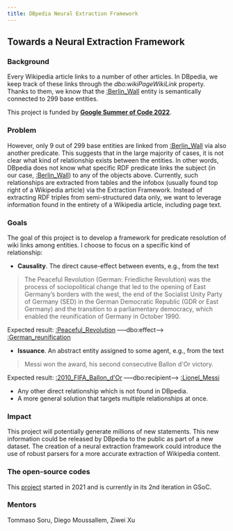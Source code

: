 ```yaml
---
title: DBpedia Neural Extraction Framework
---
```


## Towards a Neural Extraction Framework

### Background

Every Wikipedia article links to a number of other articles. In DBpedia, we keep track of these links through the *dbo:wikiPageWikiLink* property. Thanks to them, we know that the [:Berlin_Wall](https://dbpedia.org/resource/Berlin_Wall) entity is semantically connected to 299 base entities.

This project is funded by [**Google Summer of Code 2022**](https://summerofcode.withgoogle.com/programs/2022/projects/HIqpMFb3).

### Problem

However, only 9 out of 299 base entities are linked from [:Berlin_Wall](https://dbpedia.org/resource/Berlin_Wall) via also another predicate. This suggests that in the large majority of cases, it is not clear what kind of relationship exists between the entities. In other words, DBpedia does not know what specific RDF predicate links the subject (in our case, [:Berlin_Wall](https://dbpedia.org/resource/Berlin_Wall)) to any of the objects above.
Currently, such relationships are extracted from tables and the infobox (usually found top right of a Wikipedia article) via the Extraction Framework. Instead of extracting RDF triples from semi-structured data only, we want to leverage information found in the entirety of a Wikipedia article, including page text.

### Goals

The goal of this project is to develop a framework for predicate resolution of wiki links among entities. I choose to focus on a specific kind of relationship:   
 * **Causality**. The direct cause-effect between events, e.g., from the text
> The Peaceful Revolution (German: Friedliche Revolution) was the process of sociopolitical change that led to the opening of East Germany’s borders with the west, the end of the Socialist Unity Party of Germany (SED) in the German Democratic Republic (GDR or East Germany) and the transition to a parliamentary democracy, which enabled the reunification of Germany in October 1990.

Expected result: [:Peaceful_Revolution](https://dbpedia.org/resource/Peaceful_Revolution) –––dbo:effect––> [:German_reunification](https://dbpedia.org/resource/German_reunification)

* **Issuance**. An abstract entity assigned to some agent, e.g., from the text
> Messi won the award, his second consecutive Ballon d'Or victory.

Expected result: [:2010_FIFA_Ballon_d'Or](https://dbpedia.org/resource/2010_FIFA_Ballon_d'Or) –––dbo:recipient––> [:Lionel_Messi](https://dbpedia.org/resource/Lionel_Messi)
* Any other direct relationship which is not found in DBpedia.
* A more general solution that targets multiple relationships at once.

### Impact
This project will potentially generate millions of new statements. This new information could be released by DBpedia to the public as part of a new dataset. The creation of a neural extraction framework could introduce the use of robust parsers for a more accurate extraction of Wikipedia content.

### The open-source codes

This [project](https://github.com/dbpedia/neural-extraction-framework) started in 2021 and is currently in its 2nd iteration in GSoC.

### Mentors
Tommaso Soru, Diego Moussallem, Ziwei Xu